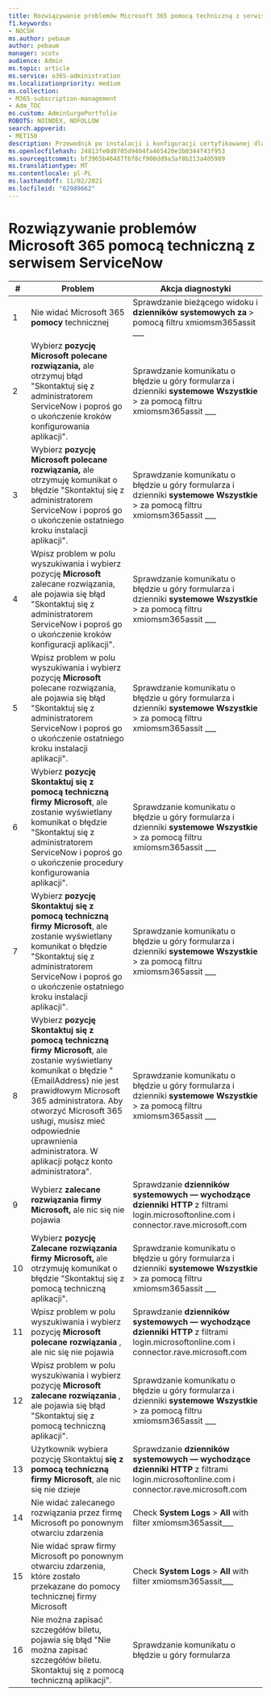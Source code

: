 ```yaml
---
title: Rozwiązywanie problemów Microsoft 365 pomocą techniczną z serwisem ServiceNow
f1.keywords:
- NOCSH
ms.author: pebaum
author: pebaum
manager: scotv
audience: Admin
ms.topic: article
ms.service: o365-administration
ms.localizationpriority: medium
ms.collection:
- M365-subscription-management
- Adm_TOC
ms.custom: AdminSurgePortfolio
ROBOTS: NOINDEX, NOFOLLOW
search.appverid:
- MET150
description: Przewodnik po instalacji i konfiguracji certyfikowanej dla programu ServiceNow z zakresem.
ms.openlocfilehash: 24813fe0d0705d9404fa465420e3b0344f43f953
ms.sourcegitcommit: bf3965b46487f6f8cf900dd9a3af8b213a405989
ms.translationtype: MT
ms.contentlocale: pl-PL
ms.lasthandoff: 11/02/2021
ms.locfileid: "62989662"
---
```

# <a name="troubleshooting-microsoft-365-support-integration-with-servicenow"></a>Rozwiązywanie problemów Microsoft 365 pomocą techniczną z serwisem ServiceNow

| \#  | Problem  | Akcja diagnostyki     |
|-----|--------------------------------|----------------------|
| 1   | Nie widać Microsoft 365 **pomocy** technicznej                                                                                                                                                                                    | Sprawdzanie bieżącego widoku i **dzienników systemowych za** &gt; pomocą filtru xmiomsm365assit \_\_\_                        |
| 2   | Wybierz **pozycję Microsoft polecane rozwiązania,** ale otrzymuj błąd "Skontaktuj się z administratorem ServiceNow i poproś go o ukończenie kroków konfigurowania aplikacji".                                                                      | Sprawdzanie komunikatu o błędzie u góry formularza i dzienniki **systemowe Wszystkie** &gt; za pomocą filtru xmiomsm365assit \_\_\_     |
| 3   | Wybierz **pozycję Microsoft polecane rozwiązania,** ale otrzymuję komunikat o błędzie "Skontaktuj się z administratorem ServiceNow i poproś go o ukończenie ostatniego kroku instalacji aplikacji".                                                                | Sprawdzanie komunikatu o błędzie u góry formularza i dzienniki **systemowe Wszystkie** &gt; za pomocą filtru xmiomsm365assit \_\_\_     |
| 4   | Wpisz problem w polu wyszukiwania i wybierz pozycję **Microsoft** zalecane rozwiązania, ale pojawia się błąd "Skontaktuj się z administratorem ServiceNow i poproś go o ukończenie kroków konfiguracji aplikacji".                                   | Sprawdzanie komunikatu o błędzie u góry formularza i dzienniki **systemowe Wszystkie** &gt; za pomocą filtru xmiomsm365assit \_\_\_     |
| 5   | Wpisz problem w polu wyszukiwania i wybierz pozycję **Microsoft** polecane rozwiązania, ale pojawia się błąd "Skontaktuj się z administratorem ServiceNow i poproś go o ukończenie ostatniego kroku instalacji aplikacji".                                 | Sprawdzanie komunikatu o błędzie u góry formularza i dzienniki **systemowe Wszystkie** &gt; za pomocą filtru xmiomsm365assit \_\_\_     |
| 6   | Wybierz **pozycję Skontaktuj się z pomocą techniczną firmy Microsoft**, ale zostanie wyświetlany komunikat o błędzie "Skontaktuj się z administratorem ServiceNow i poproś go o ukończenie procedury konfigurowania aplikacji".                                                                       | Sprawdzanie komunikatu o błędzie u góry formularza i dzienniki **systemowe Wszystkie** &gt; za pomocą filtru xmiomsm365assit \_\_\_     |
| 7   | Wybierz **pozycję Skontaktuj się z pomocą techniczną firmy Microsoft**, ale zostanie wyświetlany komunikat o błędzie "Skontaktuj się z administratorem ServiceNow i poproś go o ukończenie ostatniego kroku instalacji aplikacji".                                                                 | Sprawdzanie komunikatu o błędzie u góry formularza i dzienniki **systemowe Wszystkie** &gt; za pomocą filtru xmiomsm365assit \_\_\_     |
| 8   | Wybierz **pozycję Skontaktuj się z pomocą techniczną firmy Microsoft**, ale zostanie wyświetlany komunikat o błędzie "{EmailAddress} nie jest prawidłowym Microsoft 365 administratora. Aby otworzyć Microsoft 365 usługi, musisz mieć odpowiednie uprawnienia administratora. W aplikacji połącz konto administratora". | Sprawdzanie komunikatu o błędzie u góry formularza i dzienniki **systemowe Wszystkie** &gt; za pomocą filtru xmiomsm365assit \_\_\_     |
| 9   | Wybierz **zalecane rozwiązania firmy Microsoft,** ale nic się nie pojawia                                                                                                                                                            | Sprawdzanie **dzienników systemowych — wychodzące dzienniki HTTP** z filtrami login.microsoftonline.com i connector.rave.microsoft.com |
| 10  | Wybierz **pozycję Zalecane rozwiązania firmy Microsoft,** ale otrzymuję komunikat o błędzie "Skontaktuj się z pomocą techniczną aplikacji".                                                                                                                                     | Sprawdzanie komunikatu o błędzie u góry formularza i dzienniki **systemowe Wszystkie** &gt; za pomocą filtru xmiomsm365assit \_\_\_     |
| 11  | Wpisz problem w polu wyszukiwania i wybierz pozycję **Microsoft polecane rozwiązania** , ale nic się nie pojawia                                                                                                                             | Sprawdzanie **dzienników systemowych — wychodzące dzienniki HTTP** z filtrami login.microsoftonline.com i connector.rave.microsoft.com |
| 12  | Wpisz problem w polu wyszukiwania i wybierz pozycję **Microsoft zalecane rozwiązania** , ale pojawia się błąd "Skontaktuj się z pomocą techniczną aplikacji".                                                                                                      | Sprawdzanie komunikatu o błędzie u góry formularza i dzienniki **systemowe Wszystkie** &gt; za pomocą filtru xmiomsm365assit \_\_\_     |
| 13  | Użytkownik wybiera pozycję Skontaktuj **się z pomocą techniczną firmy Microsoft**, ale nic się nie dzieje                                                                                                                                                            | Sprawdzanie **dzienników systemowych — wychodzące dzienniki HTTP** z filtrami login.microsoftonline.com i connector.rave.microsoft.com |
| 14  | Nie widać zalecanego rozwiązania przez firmę Microsoft po ponownym otwarciu zdarzenia                                                                                                                                                      | Check **System Logs** &gt; **All** with filter xmiomsm365assit\_\_\_                                              |
| 15  | Nie widać spraw firmy Microsoft po ponownym otwarciu zdarzenia, które zostało przekazane do pomocy technicznej firmy Microsoft                                                                                                                            | Check **System Logs** &gt; **All** with filter xmiomsm365assit\_\_\_                                              |
| 16  | Nie można zapisać szczegółów biletu, pojawia się błąd "Nie można zapisać szczegółów biletu. Skontaktuj się z pomocą techniczną aplikacji".                                                                                                                          | Sprawdzanie komunikatu o błędzie u góry formularza                                                                            |
